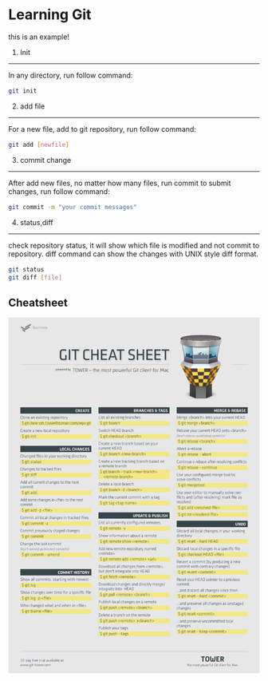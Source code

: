Learning Git 
==========

this is an example!

1. Init
----------
In any directory, run follow command:
```bash
git init
```

2. add file
----------
For a new file, add to git repository, run follow command:
```bash
git add [newfile]
```

3. commit change
----------
After add new files, no matter how many files, run commit to submit changes, run follow command:
```bash
git commit -m "your commit messages"
```

4. status,diff
----------
check repository status, it will show which file is modified and not commit to repository. diff command can show the changes with UNIX style diff format.
```bash
git status
git diff [file]
```   
 
Cheatsheet
---------
![](https://github.com/andy6355/git-study/blob/master/static/cheat-sheet-large01.png "come from : http://www.git-tower.com/blog/assets/2013-05-22-git-cheat-sheet/cheat-sheet-large01.png")


